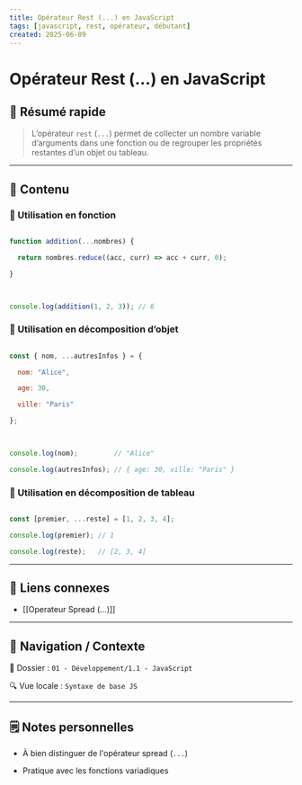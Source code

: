 ```yaml
---
title: Opérateur Rest (...) en JavaScript
tags: [javascript, rest, opérateur, débutant]
created: 2025-06-09
---
```


# Opérateur Rest (...) en JavaScript

## 🧠 Résumé rapide

> L’opérateur `rest` (`...`) permet de collecter un nombre variable d’arguments dans une fonction ou de regrouper les propriétés restantes d’un objet ou tableau.

---

## 📌 Contenu

### 📍 Utilisation en fonction

```js

function addition(...nombres) {

  return nombres.reduce((acc, curr) => acc + curr, 0);

}

  

console.log(addition(1, 2, 3)); // 6

```

### 📍 Utilisation en décomposition d’objet

```js

const { nom, ...autresInfos } = {

  nom: "Alice",

  age: 30,

  ville: "Paris"

};

  

console.log(nom);         // "Alice"

console.log(autresInfos); // { age: 30, ville: "Paris" }

```

### 📍 Utilisation en décomposition de tableau

```js

const [premier, ...reste] = [1, 2, 3, 4];

console.log(premier); // 1

console.log(reste);   // [2, 3, 4]

```

---

## 🔗 Liens connexes

- [[Operateur Spread (...)]]

---

## 🧭 Navigation / Contexte

📂 Dossier : `01 - Développement/1.1 - JavaScript`  

🔍 Vue locale : `Syntaxe de base JS`

---

## 🗒️ Notes personnelles

- À bien distinguer de l'opérateur spread (`...`)

- Pratique avec les fonctions variadiques